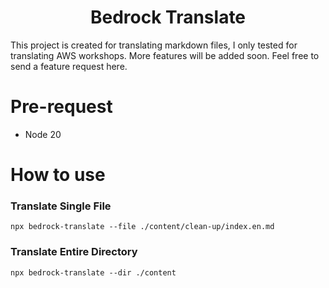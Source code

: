 <h1 align="center">Bedrock Translate</h1>

This project is created for translating markdown files, I only tested for translating AWS workshops. More features will be added soon. Feel free to send a feature request here.


# Pre-request
* Node 20

# How to use
### Translate Single File
```
npx bedrock-translate --file ./content/clean-up/index.en.md
```

### Translate Entire Directory
```
npx bedrock-translate --dir ./content
```
